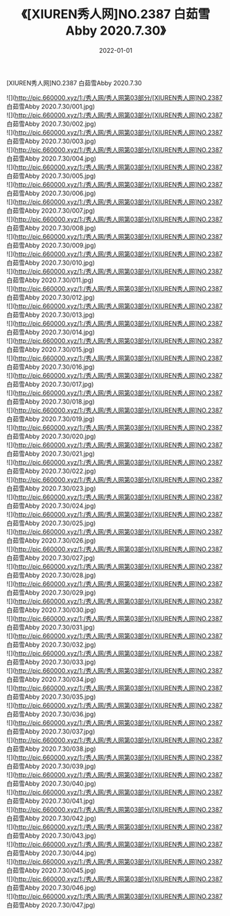﻿---
layout: post
title:  《[XIUREN秀人网]NO.2387 白茹雪Abby 2020.7.30》
date:   2022-01-01
img: http://pic.660000.xyz/1:/秀人网/秀人网第03部分/[XIUREN秀人网]NO.2387 白茹雪Abby 2020.7.30/000.jpg
categories: [美女, 清纯, 唯美]
---

[XIUREN秀人网]NO.2387 白茹雪Abby 2020.7.30

 ![](http://pic.660000.xyz/1:/秀人网/秀人网第03部分/[XIUREN秀人网]NO.2387 白茹雪Abby 2020.7.30/001.jpg) <br>![](http://pic.660000.xyz/1:/秀人网/秀人网第03部分/[XIUREN秀人网]NO.2387 白茹雪Abby 2020.7.30/002.jpg) <br>![](http://pic.660000.xyz/1:/秀人网/秀人网第03部分/[XIUREN秀人网]NO.2387 白茹雪Abby 2020.7.30/003.jpg) <br>![](http://pic.660000.xyz/1:/秀人网/秀人网第03部分/[XIUREN秀人网]NO.2387 白茹雪Abby 2020.7.30/004.jpg) <br>![](http://pic.660000.xyz/1:/秀人网/秀人网第03部分/[XIUREN秀人网]NO.2387 白茹雪Abby 2020.7.30/005.jpg) <br>![](http://pic.660000.xyz/1:/秀人网/秀人网第03部分/[XIUREN秀人网]NO.2387 白茹雪Abby 2020.7.30/006.jpg) <br>![](http://pic.660000.xyz/1:/秀人网/秀人网第03部分/[XIUREN秀人网]NO.2387 白茹雪Abby 2020.7.30/007.jpg) <br>![](http://pic.660000.xyz/1:/秀人网/秀人网第03部分/[XIUREN秀人网]NO.2387 白茹雪Abby 2020.7.30/008.jpg) <br>![](http://pic.660000.xyz/1:/秀人网/秀人网第03部分/[XIUREN秀人网]NO.2387 白茹雪Abby 2020.7.30/009.jpg) <br>![](http://pic.660000.xyz/1:/秀人网/秀人网第03部分/[XIUREN秀人网]NO.2387 白茹雪Abby 2020.7.30/010.jpg) <br>![](http://pic.660000.xyz/1:/秀人网/秀人网第03部分/[XIUREN秀人网]NO.2387 白茹雪Abby 2020.7.30/011.jpg) <br>![](http://pic.660000.xyz/1:/秀人网/秀人网第03部分/[XIUREN秀人网]NO.2387 白茹雪Abby 2020.7.30/012.jpg) <br>![](http://pic.660000.xyz/1:/秀人网/秀人网第03部分/[XIUREN秀人网]NO.2387 白茹雪Abby 2020.7.30/013.jpg) <br>![](http://pic.660000.xyz/1:/秀人网/秀人网第03部分/[XIUREN秀人网]NO.2387 白茹雪Abby 2020.7.30/014.jpg) <br>![](http://pic.660000.xyz/1:/秀人网/秀人网第03部分/[XIUREN秀人网]NO.2387 白茹雪Abby 2020.7.30/015.jpg) <br>![](http://pic.660000.xyz/1:/秀人网/秀人网第03部分/[XIUREN秀人网]NO.2387 白茹雪Abby 2020.7.30/016.jpg) <br>![](http://pic.660000.xyz/1:/秀人网/秀人网第03部分/[XIUREN秀人网]NO.2387 白茹雪Abby 2020.7.30/017.jpg) <br>![](http://pic.660000.xyz/1:/秀人网/秀人网第03部分/[XIUREN秀人网]NO.2387 白茹雪Abby 2020.7.30/018.jpg) <br>![](http://pic.660000.xyz/1:/秀人网/秀人网第03部分/[XIUREN秀人网]NO.2387 白茹雪Abby 2020.7.30/019.jpg) <br>![](http://pic.660000.xyz/1:/秀人网/秀人网第03部分/[XIUREN秀人网]NO.2387 白茹雪Abby 2020.7.30/020.jpg) <br>![](http://pic.660000.xyz/1:/秀人网/秀人网第03部分/[XIUREN秀人网]NO.2387 白茹雪Abby 2020.7.30/021.jpg) <br>![](http://pic.660000.xyz/1:/秀人网/秀人网第03部分/[XIUREN秀人网]NO.2387 白茹雪Abby 2020.7.30/022.jpg) <br>![](http://pic.660000.xyz/1:/秀人网/秀人网第03部分/[XIUREN秀人网]NO.2387 白茹雪Abby 2020.7.30/023.jpg) <br>![](http://pic.660000.xyz/1:/秀人网/秀人网第03部分/[XIUREN秀人网]NO.2387 白茹雪Abby 2020.7.30/024.jpg) <br>![](http://pic.660000.xyz/1:/秀人网/秀人网第03部分/[XIUREN秀人网]NO.2387 白茹雪Abby 2020.7.30/025.jpg) <br>![](http://pic.660000.xyz/1:/秀人网/秀人网第03部分/[XIUREN秀人网]NO.2387 白茹雪Abby 2020.7.30/026.jpg) <br>![](http://pic.660000.xyz/1:/秀人网/秀人网第03部分/[XIUREN秀人网]NO.2387 白茹雪Abby 2020.7.30/027.jpg) <br>![](http://pic.660000.xyz/1:/秀人网/秀人网第03部分/[XIUREN秀人网]NO.2387 白茹雪Abby 2020.7.30/028.jpg) <br>![](http://pic.660000.xyz/1:/秀人网/秀人网第03部分/[XIUREN秀人网]NO.2387 白茹雪Abby 2020.7.30/029.jpg) <br>![](http://pic.660000.xyz/1:/秀人网/秀人网第03部分/[XIUREN秀人网]NO.2387 白茹雪Abby 2020.7.30/030.jpg) <br>![](http://pic.660000.xyz/1:/秀人网/秀人网第03部分/[XIUREN秀人网]NO.2387 白茹雪Abby 2020.7.30/031.jpg) <br>![](http://pic.660000.xyz/1:/秀人网/秀人网第03部分/[XIUREN秀人网]NO.2387 白茹雪Abby 2020.7.30/032.jpg) <br>![](http://pic.660000.xyz/1:/秀人网/秀人网第03部分/[XIUREN秀人网]NO.2387 白茹雪Abby 2020.7.30/033.jpg) <br>![](http://pic.660000.xyz/1:/秀人网/秀人网第03部分/[XIUREN秀人网]NO.2387 白茹雪Abby 2020.7.30/034.jpg) <br>![](http://pic.660000.xyz/1:/秀人网/秀人网第03部分/[XIUREN秀人网]NO.2387 白茹雪Abby 2020.7.30/035.jpg) <br>![](http://pic.660000.xyz/1:/秀人网/秀人网第03部分/[XIUREN秀人网]NO.2387 白茹雪Abby 2020.7.30/036.jpg) <br>![](http://pic.660000.xyz/1:/秀人网/秀人网第03部分/[XIUREN秀人网]NO.2387 白茹雪Abby 2020.7.30/037.jpg) <br>![](http://pic.660000.xyz/1:/秀人网/秀人网第03部分/[XIUREN秀人网]NO.2387 白茹雪Abby 2020.7.30/038.jpg) <br>![](http://pic.660000.xyz/1:/秀人网/秀人网第03部分/[XIUREN秀人网]NO.2387 白茹雪Abby 2020.7.30/039.jpg) <br>![](http://pic.660000.xyz/1:/秀人网/秀人网第03部分/[XIUREN秀人网]NO.2387 白茹雪Abby 2020.7.30/040.jpg) <br>![](http://pic.660000.xyz/1:/秀人网/秀人网第03部分/[XIUREN秀人网]NO.2387 白茹雪Abby 2020.7.30/041.jpg) <br>![](http://pic.660000.xyz/1:/秀人网/秀人网第03部分/[XIUREN秀人网]NO.2387 白茹雪Abby 2020.7.30/042.jpg) <br>![](http://pic.660000.xyz/1:/秀人网/秀人网第03部分/[XIUREN秀人网]NO.2387 白茹雪Abby 2020.7.30/043.jpg) <br>![](http://pic.660000.xyz/1:/秀人网/秀人网第03部分/[XIUREN秀人网]NO.2387 白茹雪Abby 2020.7.30/044.jpg) <br>![](http://pic.660000.xyz/1:/秀人网/秀人网第03部分/[XIUREN秀人网]NO.2387 白茹雪Abby 2020.7.30/045.jpg) <br>![](http://pic.660000.xyz/1:/秀人网/秀人网第03部分/[XIUREN秀人网]NO.2387 白茹雪Abby 2020.7.30/046.jpg) <br>![](http://pic.660000.xyz/1:/秀人网/秀人网第03部分/[XIUREN秀人网]NO.2387 白茹雪Abby 2020.7.30/047.jpg) <br>